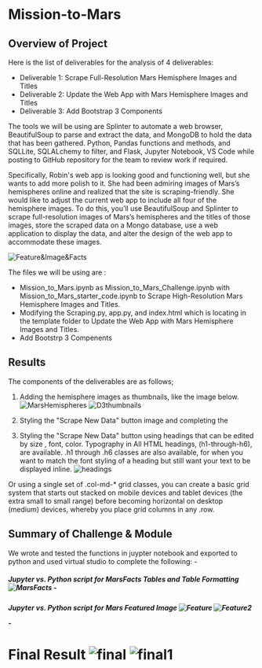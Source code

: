 # Mission-to-Mars
 
## Overview of Project

Here is the list of deliverables for the analysis of 4 deliverables:

- Deliverable 1: Scrape Full-Resolution Mars Hemisphere Images and Titles
- Deliverable 2: Update the Web App with Mars Hemisphere Images and Titles
- Deliverable 3: Add Bootstrap 3 Components

The tools we will be using are Splinter to automate a web browser, BeautifulSoup to parse and extract the data, and MongoDB to hold the data that has been gathered. Python, Pandas functions and methods, and SQLLite, SQLALchemy to filter, and Flask, Jupyter Notebook, VS Code while posting to GitHub repository for the team to review work if required.

Specifically, Robin's web app is looking good and functioning well, but she wants to add more polish to it. She had been admiring images of Mars’s hemispheres online and realized that the site is scraping-friendly. She would like to adjust the current web app to include all four of the hemisphere images. To do this, you’ll use BeautifulSoup and Splinter to scrape full-resolution images of Mars’s hemispheres and the titles of those images, store the scraped data on a Mongo database, use a web application to display the data, and alter the design of the web app to accommodate these images.

![Feature&Image&Facts](https://github.com/735713038455163/Mission-to-Mars/blob/master/Feature%26Image%26FactsPNG.PNG)

The files we will be using are :

- Mission_to_Mars.ipynb as Mission_to_Mars_Challenge.ipynb with Mission_to_Mars_starter_code.ipynb to Scrape High-Resolution Mars Hemisphere Images and Titles.
- Modifying the Scraping.py, app.py, and index.html which is locating in the template folder to Update the Web App with Mars Hemisphere Images and Titles.
- Add Bootstrp 3 Compenents 

## Results

The components of the deliverables are as follows;

 1. Adding the hemisphere images as thumbnails, like the image below.
![MarsHemispheres](https://github.com/735713038455163/Mission-to-Mars/blob/master/MarsHemispheres.PNG)
![D3thumbnails](https://github.com/735713038455163/Mission-to-Mars/blob/master/D3thumbnails.PNG)

 2. Styling the "Scrape New Data" button image and completing the 


 3. Styling the "Scrape New Data" button using headings that can be edited by size , font, color. 
Typography in All HTML headings, (h1-through-h6), are available. .h1 through .h6 classes are also available, for when you want to match the font styling of a heading but still want your text to be displayed inline.
![headings](https://github.com/735713038455163/Mission-to-Mars/blob/master/headings.PNG)

Or using a single set of .col-md-* grid classes, you can create a basic grid system that starts out stacked on mobile devices and tablet devices (the extra small to small range) before becoming horizontal on desktop (medium) devices, whereby you place grid columns in any .row.


## Summary of Challenge & Module 

We wrote and tested the functions in juypter notebook and exported to python and used virtual studio to complete the following:
-<h5>Jupyter vs. Python script for MarsFacts Tables and Table Formatting 
![MarsFacts](https://github.com/735713038455163/Mission-to-Mars/blob/master/MarsFacts.PNG)
-<h5>Jupyter vs. Python script for Mars Featured Image 
![Feature](https://github.com/735713038455163/Mission-to-Mars/blob/master/Feature.PNG)
![Feature2](https://github.com/735713038455163/Mission-to-Mars/blob/master/Feature2.PNG)

-<h1>Final Result
![final](https://github.com/735713038455163/Mission-to-Mars/blob/master/final.PNG)
![final1](https://github.com/735713038455163/Mission-to-Mars/blob/master/final1.PNG)
